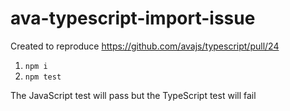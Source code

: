 # ava-typescript-import-issue
Created to reproduce https://github.com/avajs/typescript/pull/24

1. `npm i`
2. `npm test`

The JavaScript test will pass but the TypeScript test will fail